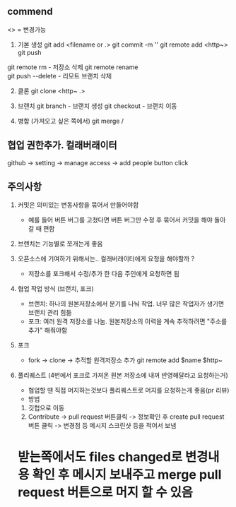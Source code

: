 ## commend
<> = 변경가능

1. 기본 생성
git add <filename or .>
git commit -m '<message>'
git remote add <origin> <http~>
git push <origin> <master>

git remote rm <name> - 저장소 삭제
git remote rename <origin-name> <new-name>  
git push <remote-name> --delete <branch-name>  - 리모트 브랜치 삭제


2. 클론
git clone <http~ .>    


3. 브랜치
git branch <name>   - 브랜치 생성
git checkout <name>  - 브랜치 이동


4. 병합 (가져오고 싶은 쪽에서)
git merge <origin>/<branch-name>






## 협업 권한추가. 컬래버래이터
github -> setting -> manage access -> add people button click


## 주의사항
1. 커밋은 의미있는 변동사항을 묶어서 만들어야함
    - 예를 들어 버튼 버그를 고쳤다면 버튼 버그만 수정 후 묶어서 커밋을 해야 돌아갈 때 편함

2. 브랜치는 기능별로 쪼개는게 좋음
    

3. 오픈소스에 기여하기 위해서는.. 컬래버래이터에게 요청을 해야할까 ? 
    - 저장소를 포크해서 수정/추가 한 다음 주인에게 요청하면 됨

4. 협업 작업 방식 (브랜치, 포크)
    - 브랜치: 하나의 원본저장소에서 분기를 나눠 작업. 너무 많은 작업자가 생기면 브랜치 관리 힘듦
    - 포크: 여러 원격 저장소를 나눔. 원본저장소의 이력을 계속 추적하려면 "주소를 추가" 해줘야함

5. 포크 
    - fork -> clone -> 추적할 원격저장소 추가 git remote add $name $http~

6. 풀리퀘스트 (4번에서 포크로 가져온 원본 저장소에 내꺼 반영해달라고 요청하는거)
    - 협업할 땐 직접 머지하는것보다 풀리퀘스트로 머지를 요청하는게 좋음(pr 리뷰)
    - 방법
    1. 깃헙으로 이동 
    2. Contribute -> pull request 버튼클릭 -> 정보확인 후 create pull request 버튼 클릭 -> 변경점 등 메시지 스크린샷 등을 적어서 보냄 
    # 받는쪽에서도 files changed로 변경내용 확인 후 메시지 보내주고 merge pull request 버튼으로 머지 할 수 있음